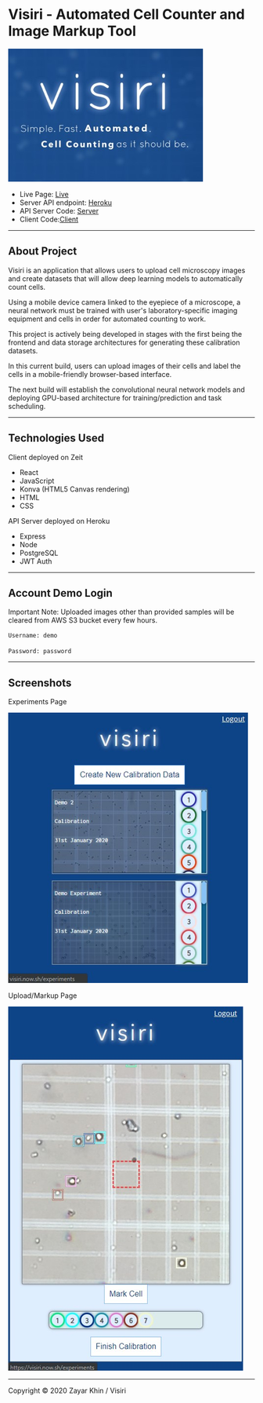 # Visiri - Automated Cell Counter and Image Markup Tool

![Splash](./screenshots/visiri-splash.jpg)
- Live Page: [Live](https://visiri.now.sh/)
- Server API endpoint: [Heroku](https://infinite-brushlands-69470.herokuapp.com/api/)
- API Server Code: [Server](https://github.com/zkhin/visiri-server)
- Client Code:[Client](https://github.com/zkhin/visiri-client)
___

## About Project

Visiri is an application that allows users to upload cell microscopy images and create datasets that will allow deep learning
models to automatically count cells.

Using a mobile device camera linked to the eyepiece of a microscope, a neural network must be trained with user's laboratory-specific imaging equipment and cells in order for automated counting to work.

This project is actively being developed in stages with the first being the frontend and data storage architectures for generating these calibration datasets.

In this current build, users can upload images of their cells and label the cells in a mobile-friendly browser-based interface.

The next build will establish the convolutional neural network models and deploying GPU-based architecture for training/prediction and task scheduling.
___
## Technologies Used

Client deployed on Zeit

- React
- JavaScript
- Konva (HTML5 Canvas rendering)
- HTML
- CSS

API Server deployed on Heroku

- Express
- Node
- PostgreSQL
- JWT Auth

---

## Account Demo Login

Important Note: Uploaded images other than provided samples will be cleared from AWS S3 bucket every few hours.
```
Username: demo

Password: password
```
---

## Screenshots

Experiments Page

![Dashboard Page](./screenshots/visiri-dashboard.jpg)

Upload/Markup Page

![Markup Page](./screenshots/visiri-labelling.jpg)

---

Copyright © 2020 Zayar Khin / Visiri
